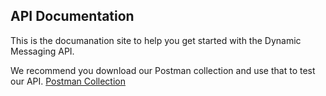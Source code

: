## API Documentation

This is the documanation site to help you get started with the Dynamic Messaging API.

We recommend you download our Postman collection and use that to test our API. [Postman Collection](API/postman)
